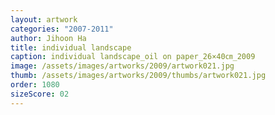 ```yaml
---
layout: artwork
categories: "2007-2011"
author: Jihoon Ha
title: individual landscape
caption: individual landscape_oil on paper_26×40㎝_2009
image: /assets/images/artworks/2009/artwork021.jpg
thumb: /assets/images/artworks/2009/thumbs/artwork021.jpg
order: 1080
sizeScore: 02
---
```

